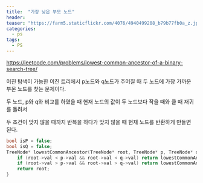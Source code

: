 ```yaml
---
title:  "가장 낮은 부모 노드"
header:
teaser: "https://farm5.staticflickr.com/4076/4940499208_b79b77fb0a_z.jpg"
categories:
  - ps
tags:
  - PS
---
```


https://leetcode.com/problems/lowest-common-ancestor-of-a-binary-search-tree/

이진 탐색이 가능한 이진 트리에서 p노드와 q노드가 주어질 때 두 노드에 가장 가까운 부몬 노드를 찾는 문제이다.

두 노드, p와 q와 비교를 하였을 때 현재 노드의 값이 두 노드보다 작을 때와 클 때 재귀를 돌려서

두 조건이 맞지 않을 때까지 반복을 하다가 맞지 않을 때 현재 노드를 반환하게 만들면 된다.

```c++
bool isP = false;
bool isQ = false;
TreeNode* lowestCommonAncestor(TreeNode* root, TreeNode* p, TreeNode* q) {
    if (root->val < p->val && root->val < q->val) return lowestCommonAncestor(root->right, p, q);
    if (root->val > p->val && root->val > q->val) return lowestCommonAncestor(root->left, p , q);
    return root;
}
```
